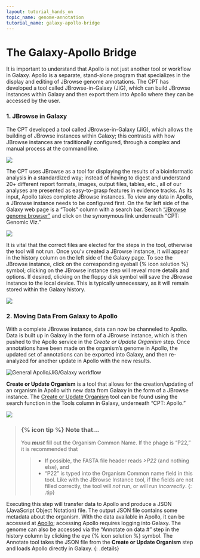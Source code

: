 ```yaml
---
layout: tutorial_hands_on
topic_name: genome-annotation
tutorial_name: galaxy-apollo-bridge
---
```


# The Galaxy-Apollo Bridge

It is important to understand that Apollo is not just another tool or workflow in Galaxy. Apollo is a separate, stand-alone program that specializes in the display and editing of JBrowse genome annotations. The CPT has developed a tool called JBrowse-in-Galaxy (JiG), which can build JBrowse instances within Galaxy and then export them into Apollo where they can be accessed by the user. 

### 1. JBrowse in Galaxy

The CPT developed a tool called JBrowse-in-Galaxy (JiG), which allows the building of JBrowse instances within Galaxy; this contrasts with how JBrowse instances are traditionally configured, through a complex and manual process at the command line. 

![](../../images/getting-started-with-apollo-screenshots/14_jbrowse_in_galaxy.png)

The CPT uses JBrowse as a tool for displaying the results of a bioinformatic analysis in a standardized way; instead of having to digest and understand 20+ different report formats, images, output files, tables, etc., all of our analyses are presented as easy-to-grasp features in evidence tracks. As its input, Apollo takes complete JBrowse instances. To view any data in Apollo, a JBrowse instance needs to be configured first. On the far left side of the Galaxy web page is a “Tools” column with a search bar. Search [“JBrowse genome browser”](https://cpt.tamu.edu/galaxy/root?tool_id=jbrowse) and click on the synonymous link underneath “CPT: Genomic Viz.”

![](../../images/getting-started-with-apollo-screenshots/15_jbrowse_instance_setup.png)

It is vital that the correct files are elected for the steps in the tool, otherwise the tool will not run. Once you’v created a JBrowse instance, it will appear in the history column on the left side of the Galaxy page. To see the JBrowse instance, click on the corresponding eyeball {% icon solution %} symbol; clicking on the JBrowse instance step will reveal more details and options. If desired, clicking on the floppy disk symbol will save the JBrowse instance to the local device. This is typically unnecessary, as it will remain stored within the Galaxy history.

![](../../images/getting-started-with-apollo-screenshots/16_jbrowse_instance_within_galaxy.png)

### 2. Moving Data From Galaxy to Apollo

With a complete JBrowse instance, data can now be channeled to Apollo. Data is built up in Galaxy in the form of a JBrowse instance, which is then pushed to the Apollo service in the *Create or Update Organism* step. Once annotations have been made on the organism’s genome in Apollo, the updated set of annotations can be exported into Galaxy, and then re-analyzed for another update in Apollo with the new results.

![](../../images/getting-started-with-apollo-screenshots/17_apollo_galaxy_jbrowse_general_workflow.png "General Apollo/JiG/Galaxy workflow")

**Create or Update Organism** is a tool that allows for the creation/updating of an organism in Apollo with new data from Galaxy in the form of a JBrowse instance. The [Create or Update Organism](https://cpt.tamu.edu/galaxy/root?tool_id=edu.tamu.cpt2.webapollo.create_or_update) tool can be found using the search function in the Tools column in Galaxy, underneath “CPT: Apollo.”

![](../../images/getting-started-with-apollo-screenshots/18_create_or_update_organism.png)

> ### {% icon tip %} Note that…
> You **_must_** fill out the Organism Common Name. If the phage is “P22,” it is recommended that
>    > * If possible, the FASTA file header reads *>P22* (and nothing else), and
>    > * “P22” is typed into the Organism Common name field in this tool.
> Like with the JBrowse Instance tool, if the fields are not filled correctly, the tool will *not* run, or will run *incorrectly*.
{: .tip}

Executing this step will transfer data to Apollo and produce a JSON (JavaScript Object Notation) file. The output JSON file contains some metadata about the organism. With the data available in Apollo, it can be accessed at [Apollo](https://cpt.tamu.edu/apollo/annotator/index); accessing Apollo requires logging into Galaxy. The genome can also be accessed via the “Annotate on data #” step in the history column by clicking the eye {% icon solution %} symbol. The Annotate tool takes the JSON file from the **Create or Update Organism** step and loads Apollo directly in Galaxy.
{: .details}

